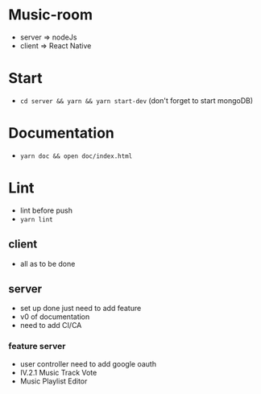 # Music-room
* server => nodeJs
* client => React Native

# Start
* ```cd server && yarn && yarn start-dev``` (don't forget to start mongoDB)

# Documentation
* ```yarn doc && open doc/index.html```
# Lint
* lint before push
* ```yarn lint```

## client
* all as to be done

## server
* set up done just need to add feature
* v0 of documentation
* need to add CI/CA

### feature server
* user controller need to add google oauth
* IV.2.1 Music Track Vote
* Music Playlist Editor
